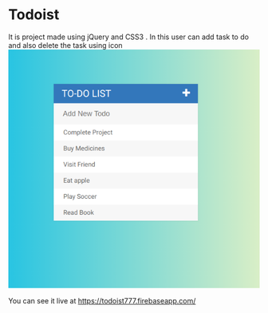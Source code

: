 # Todoist
It is project made using jQuery and CSS3 . In this user can add task to do and  also delete the task using icon
![working](https://github.com/gagandeep7/Todoist/blob/master/todo.png)

You can see it live at https://todoist777.firebaseapp.com/
